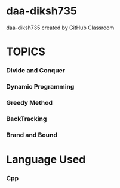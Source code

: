 # daa-diksh735
daa-diksh735 created by GitHub Classroom
# TOPICS 
### Divide and Conquer 
### Dynamic Programming 
### Greedy Method
### BackTracking 
### Brand and Bound  

# Language Used 
### Cpp

